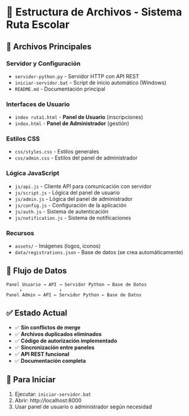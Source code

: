 # 📁 Estructura de Archivos - Sistema Ruta Escolar

## 🎯 Archivos Principales

### **Servidor y Configuración**
- `servidor-python.py` - Servidor HTTP con API REST
- `iniciar-servidor.bat` - Script de inicio automático (Windows)
- `README.md` - Documentación principal

### **Interfaces de Usuario**
- `index ruta1.html` - **Panel de Usuario** (inscripciones)
- `index.html` - **Panel de Administrador** (gestión)

### **Estilos CSS**
- `css/styles.css` - Estilos generales
- `css/admin.css` - Estilos del panel de administrador

### **Lógica JavaScript**
- `js/api.js` - Cliente API para comunicación con servidor
- `js/script.js` - Lógica del panel de usuario
- `js/admin.js` - Lógica del panel de administrador
- `js/config.js` - Configuración de la aplicación
- `js/auth.js` - Sistema de autenticación
- `js/notification.js` - Sistema de notificaciones

### **Recursos**
- `assets/` - Imágenes (logos, iconos)
- `data/registrations.json` - Base de datos (se crea automáticamente)

## 🔄 Flujo de Datos

```
Panel Usuario → API → Servidor Python → Base de Datos
     ↓              ↓
Panel Admin ← API ← Servidor Python ← Base de Datos
```

## ✅ Estado Actual

- ✅ **Sin conflictos de merge**
- ✅ **Archivos duplicados eliminados**
- ✅ **Código de autorización implementado**
- ✅ **Sincronización entre paneles**
- ✅ **API REST funcional**
- ✅ **Documentación completa**

## 🚀 Para Iniciar

1. Ejecutar: `iniciar-servidor.bat`
2. Abrir: http://localhost:8000
3. Usar panel de usuario o administrador según necesidad
